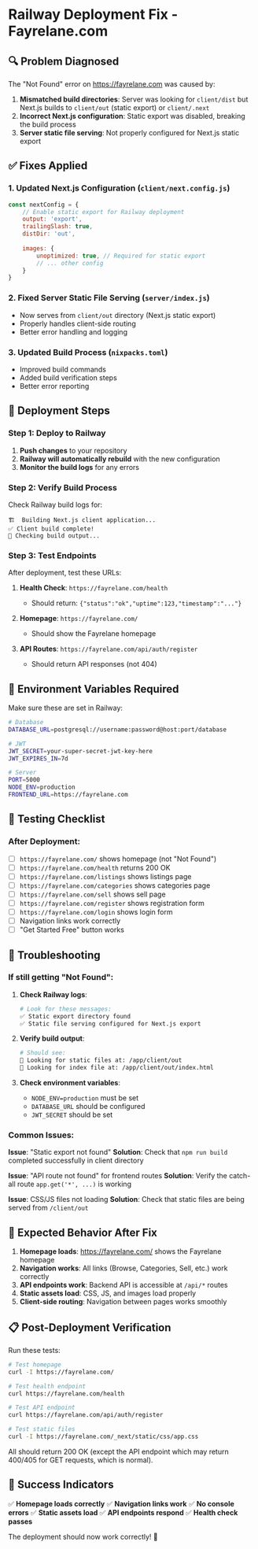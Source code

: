 # Railway Deployment Fix - Fayrelane.com

## 🔍 **Problem Diagnosed**

The "Not Found" error on https://fayrelane.com was caused by:

1. **Mismatched build directories**: Server was looking for `client/dist` but Next.js builds to `client/out` (static export) or `client/.next`
2. **Incorrect Next.js configuration**: Static export was disabled, breaking the build process
3. **Server static file serving**: Not properly configured for Next.js static export

## ✅ **Fixes Applied**

### 1. **Updated Next.js Configuration** (`client/next.config.js`)
```javascript
const nextConfig = {
    // Enable static export for Railway deployment
    output: 'export',
    trailingSlash: true,
    distDir: 'out',
    
    images: {
        unoptimized: true, // Required for static export
        // ... other config
    }
}
```

### 2. **Fixed Server Static File Serving** (`server/index.js`)
- Now serves from `client/out` directory (Next.js static export)
- Properly handles client-side routing
- Better error handling and logging

### 3. **Updated Build Process** (`nixpacks.toml`)
- Improved build commands
- Added build verification steps
- Better error reporting

## 🚀 **Deployment Steps**

### Step 1: Deploy to Railway
1. **Push changes** to your repository
2. **Railway will automatically rebuild** with the new configuration
3. **Monitor the build logs** for any errors

### Step 2: Verify Build Process
Check Railway build logs for:
```
🏗️  Building Next.js client application...
✅ Client build complete!
📁 Checking build output...
```

### Step 3: Test Endpoints
After deployment, test these URLs:

1. **Health Check**: `https://fayrelane.com/health`
   - Should return: `{"status":"ok","uptime":123,"timestamp":"..."}`

2. **Homepage**: `https://fayrelane.com/`
   - Should show the Fayrelane homepage

3. **API Routes**: `https://fayrelane.com/api/auth/register`
   - Should return API responses (not 404)

## 🔧 **Environment Variables Required**

Make sure these are set in Railway:

```bash
# Database
DATABASE_URL=postgresql://username:password@host:port/database

# JWT
JWT_SECRET=your-super-secret-jwt-key-here
JWT_EXPIRES_IN=7d

# Server
PORT=5000
NODE_ENV=production
FRONTEND_URL=https://fayrelane.com
```

## 🧪 **Testing Checklist**

### After Deployment:
- [ ] `https://fayrelane.com/` shows homepage (not "Not Found")
- [ ] `https://fayrelane.com/health` returns 200 OK
- [ ] `https://fayrelane.com/listings` shows listings page
- [ ] `https://fayrelane.com/categories` shows categories page
- [ ] `https://fayrelane.com/sell` shows sell page
- [ ] `https://fayrelane.com/register` shows registration form
- [ ] `https://fayrelane.com/login` shows login form
- [ ] Navigation links work correctly
- [ ] "Get Started Free" button works

## 🐛 **Troubleshooting**

### If still getting "Not Found":

1. **Check Railway logs**:
   ```bash
   # Look for these messages:
   ✅ Static export directory found
   ✅ Static file serving configured for Next.js export
   ```

2. **Verify build output**:
   ```bash
   # Should see:
   📁 Looking for static files at: /app/client/out
   📄 Looking for index file at: /app/client/out/index.html
   ```

3. **Check environment variables**:
   - `NODE_ENV=production` must be set
   - `DATABASE_URL` should be configured
   - `JWT_SECRET` should be set

### Common Issues:

**Issue**: "Static export not found"
**Solution**: Check that `npm run build` completed successfully in client directory

**Issue**: "API route not found" for frontend routes
**Solution**: Verify the catch-all route `app.get('*', ...)` is working

**Issue**: CSS/JS files not loading
**Solution**: Check that static files are being served from `/client/out`

## 🎯 **Expected Behavior After Fix**

1. **Homepage loads**: https://fayrelane.com/ shows the Fayrelane homepage
2. **Navigation works**: All links (Browse, Categories, Sell, etc.) work correctly
3. **API endpoints work**: Backend API is accessible at `/api/*` routes
4. **Static assets load**: CSS, JS, and images load properly
5. **Client-side routing**: Navigation between pages works smoothly

## 📋 **Post-Deployment Verification**

Run these tests:

```bash
# Test homepage
curl -I https://fayrelane.com/

# Test health endpoint
curl https://fayrelane.com/health

# Test API endpoint
curl https://fayrelane.com/api/auth/register

# Test static files
curl -I https://fayrelane.com/_next/static/css/app.css
```

All should return 200 OK (except the API endpoint which may return 400/405 for GET requests, which is normal).

## 🎉 **Success Indicators**

✅ **Homepage loads correctly**
✅ **Navigation links work**
✅ **No console errors**
✅ **Static assets load**
✅ **API endpoints respond**
✅ **Health check passes**

The deployment should now work correctly! 🚀
